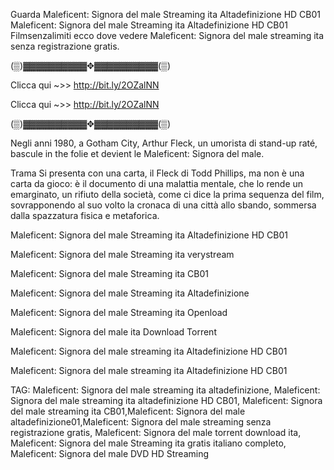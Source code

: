 Guarda Maleficent: Signora del male Streaming ita Altadefinizione HD CB01 Maleficent: Signora del male Streaming ita Altadefinizione HD CB01 Filmsenzalimiti ecco dove vedere Maleficent: Signora del male streaming ita senza registrazione gratis.

(▒)▓▓▓▓▓▓▓▓▓▓✥▓▓▓▓▓▓▓▓▓▓(▒)

Clicca qui ~>> http://bit.ly/2OZalNN

Clicca qui ~>> http://bit.ly/2OZalNN

(▒)▓▓▓▓▓▓▓▓▓▓✥▓▓▓▓▓▓▓▓▓▓(▒)

Negli anni 1980, a Gotham City, Arthur Fleck, un umorista di stand-up raté, bascule in the folie et devient le Maleficent: Signora del male.

Trama Si presenta con una carta, il Fleck di Todd Phillips, ma non è una carta da gioco: è il documento di una malattia mentale, che lo rende un emarginato, un rifiuto della società, come ci dice la prima sequenza del film, sovrapponendo al suo volto la cronaca di una città allo sbando, sommersa dalla spazzatura fisica e metaforica.

Maleficent: Signora del male Streaming ita Altadefinizione HD CB01

Maleficent: Signora del male Streaming ita verystream

Maleficent: Signora del male Streaming ita CB01

Maleficent: Signora del male Streaming ita Altadefinizione

Maleficent: Signora del male Streaming ita Openload

Maleficent: Signora del male ita Download Torrent

Maleficent: Signora del male streaming ita Altadefinizione HD CB01

Maleficent: Signora del male streaming ita Altadefinizione HD CB01

TAG: Maleficent: Signora del male streaming ita altadefinizione, Maleficent: Signora del male streaming ita altadefinizione HD CB01, Maleficent: Signora del male streaming ita CB01,Maleficent: Signora del male altadefinizione01,Maleficent: Signora del male streaming senza registrazione gratis, Maleficent: Signora del male torrent download ita, Maleficent: Signora del male Streaming ita gratis italiano completo, Maleficent: Signora del male DVD HD Streaming
